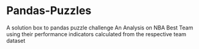 # Pandas-Puzzles
A solution box to pandas puzzle challenge
An Analysis on NBA Best Team using their performance indicators calculated from the respective team dataset
